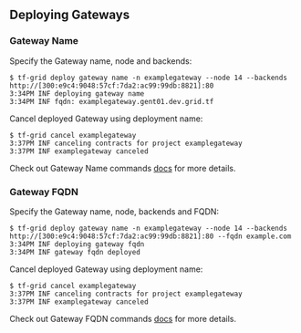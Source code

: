 ## Deploying Gateways

### Gateway Name

Specify the Gateway name, node and backends:

```console
$ tf-grid deploy gateway name -n examplegateway --node 14 --backends http://[300:e9c4:9048:57cf:7da2:ac99:99db:8821]:80
3:34PM INF deploying gateway name
3:34PM INF fqdn: examplegateway.gent01.dev.grid.tf
```

Cancel deployed Gateway using deployment name:

```console
$ tf-grid cancel examplegateway
3:37PM INF canceling contracts for project examplegateway
3:37PM INF examplegateway canceled
```

Check out Gateway Name commands [docs](https://github.com/threefoldtech/grid3_client_go/blob/development/docs/cli/gateway-name.md) for more details.

### Gateway FQDN

Specify the Gateway name, node, backends and FQDN:

```console
$ tf-grid deploy gateway name -n examplegateway --node 14 --backends http://[300:e9c4:9048:57cf:7da2:ac99:99db:8821]:80 --fqdn example.com
3:34PM INF deploying gateway fqdn
3:34PM INF gateway fqdn deployed
```

Cancel deployed Gateway using deployment name:

```console
$ tf-grid cancel examplegateway
3:37PM INF canceling contracts for project examplegateway
3:37PM INF examplegateway canceled
```

Check out Gateway FQDN commands [docs](https://github.com/threefoldtech/grid3_client_go/blob/development/docs/cli/gateway-fqdn.md) for more details.
